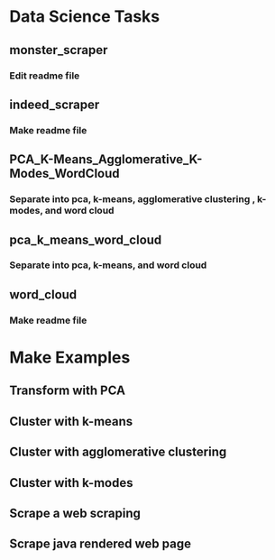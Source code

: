 # Data Science Tasks 

## monster_scraper
### Edit readme file

## indeed_scraper
### Make readme file

## PCA_K-Means_Agglomerative_K-Modes_WordCloud
### Separate into pca, k-means, agglomerative clustering , k-modes, and word cloud

## pca_k_means_word_cloud
### Separate into pca, k-means, and word cloud

## word_cloud
### Make readme file

# Make Examples

## Transform with PCA

## Cluster with k-means 

## Cluster with agglomerative clustering 

## Cluster with k-modes 

## Scrape a web scraping

## Scrape java rendered web page